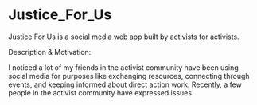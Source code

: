 # Justice_For_Us
Justice For Us is a social media web app built by activists for activists.

Description & Motivation:

I noticed a lot of my friends in the activist community have been using social media for purposes like exchanging resources, connecting through events, and keeping informed about direct action work. Recently, a few people in the activist community 
have expressed issues